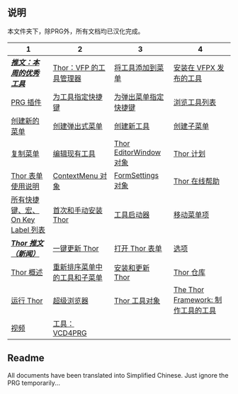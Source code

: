 ## 说明

本文件夹下，除PRG外，所有文档均已汉化完成。

1 | 2| 3|4
---|---|---|---
***[推文：本周的优秀工具](TWEeTs.md)***|[Thor：VFP 的工具管理器](Thor.md)|[将工具添加到菜单](Thor_Adding_tools_to_menus.md)|[安装在 VFPX 发布的工具](Thor_VFPx_Tools.md)
[PRG 插件](Thor_add_plugins.md)|[为工具指定快捷键](Thor_assign_tool_hot_keys.md)|[为弹出菜单指定快捷键](Thor_assigning_hot_keys.md)|[浏览工具列表](Thor_browsing_tools.md)
[创建新的菜单](Thor_create_menu_pad.md)|[创建弹出式菜单](Thor_create_popup_menu.md)|[创建新工具](Thor_creating_new_tools.md)|[创建子菜单](Thor_creating_sub-menus.md)
[复制菜单](Thor_duplicating_menus.md)|[编辑现有工具](Thor_editing_existing_tools.md)|[Thor EditorWindow 对象](Thor_editorwindow_object.md)|[Thor 计划](Thor_enhancement_requests.md)
[Thor 表单使用说明](Thor_form_usage_notes.md)|[ContextMenu 对象](Thor_framework_contextmenu.md)|[FormSettings 对象](Thor_framework_formsettings.md)|[Thor 在线帮助](Thor_help.md)
[所有快捷键、宏、On Key Label 列表](Thor_hot_key_list.md)|[首次和手动安装Thor](Thor_install.md)|[工具启动器](Thor_launcher.md)|[移动菜单项](Thor_moving_menu_pads.md)
***[Thor 推文（新闻）](Thor_news.md)***|[一键更新 Thor](Thor_one-click_update.md)|[打开 Thor 表单](Thor_open_form.md)|[选项](Thor_options.md)
[Thor 概述](Thor_overview.md)|[重新排序菜单中的工具和子菜单](https://github.com/vfp9/Thor_CN/blob/master/Docs/Thor_re-ordering%20tools.md)|[安装和更新 Thor](Thor_reinstall.md)|[Thor 仓库](Thor_repository.md)
[运行 Thor](Thor_running.md)|[超级浏览器](Thor_superbrowse.md)|[Thor 工具对象](Thor_tools_object.md)|[The Thor Framework: 制作工具的工具](Thor_tools_making_tools.md)
[视频](Thor_videos.md)|[工具：VCD4PRG](VCD4PRG.md)||

## Readme

All documents have been translated into Simplified Chinese. Just ignore the PRG temporarily...
